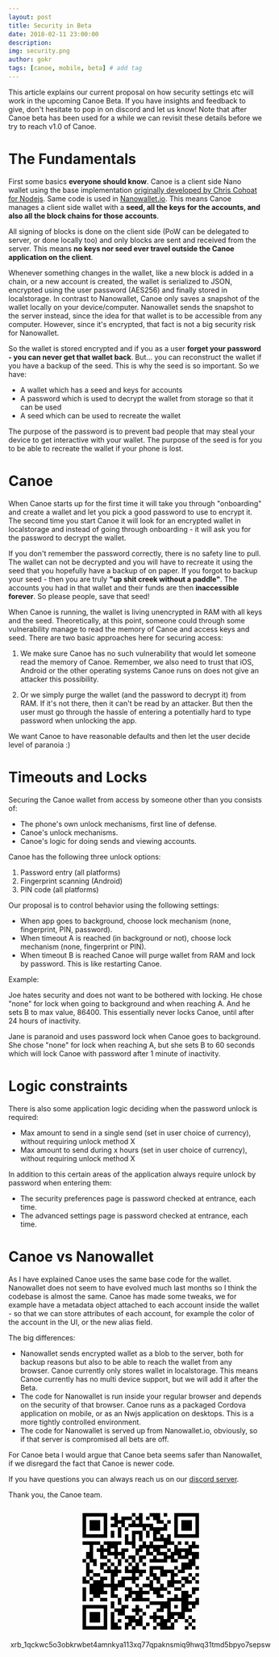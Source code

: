 ```yaml
---
layout: post
title: Security in Beta
date: 2018-02-11 23:00:00
description: 
img: security.png  
author: gokr
tags: [canoe, mobile, beta] # add tag
---
```


This article explains our current proposal on how security settings etc will work in the upcoming Canoe Beta. If you have insights and feedback to give, don't hesitate to pop in on discord and let us know! Note that after Canoe beta has been used for a while we can revisit these details before we try to reach v1.0 of Canoe.

<!--more-->

# The Fundamentals

First some basics **everyone should know**. Canoe is a client side Nano wallet using the base implementation [originally developed by Chris Cohoat for Nodejs](https://github.com/chriscohoat/rai-wallet). Same code is used in [Nanowallet.io](https://nanowallet.io). This means Canoe manages a client side wallet with a **seed, all the keys for the accounts, and also all the block chains for those accounts**.

All signing of blocks is done on the client side (PoW can be delegated to server, or done locally too) and only blocks are sent and received from the server. This means **no keys nor seed ever travel outside the Canoe application on the client**.

Whenever something changes in the wallet, like a new block is added in a chain, or a new account is created, the wallet is serialized to JSON, encrypted using the user password (AES256) and finally stored in localstorage. In contrast to Nanowallet, Canoe only saves a snapshot of the wallet locally on your device/computer. Nanowallet sends the snapshot to the server instead, since the idea for that wallet is to be accessible from any computer. However, since it's encrypted, that fact is not a big security risk for Nanowallet.

So the wallet is stored encrypted and if you as a user **forget your password - you can never get that wallet back**. But... you can reconstruct the wallet if you have a backup of the seed. This is why the seed is so important. So we have:

* A wallet which has a seed and keys for accounts
* A password which is used to decrypt the wallet from storage so that it can be used
* A seed which can be used to recreate the wallet

The purpose of the password is to prevent bad people that may steal your device to get interactive with your wallet. The purpose of the seed is for you to be able to recreate the wallet if your phone is lost.

# Canoe
When Canoe starts up for the first time it will take you through "onboarding" and create a wallet and let you pick a good password to use to encrypt it. The second time you start Canoe it will look for an encrypted wallet in localstorage and instead of going through onboarding - it will ask you for the password to decrypt the wallet.

If you don't remember the password correctly, there is no safety line to pull. The wallet can not be decrypted and you will have to recreate it using the seed that you hopefully have a backup of on paper. If you forgot to backup your seed - then you are truly **"up shit creek without a paddle"**. The accounts you had in that wallet and their funds are then **inaccessible forever**. So please people, save that seed!

When Canoe is running, the wallet is living unencrypted in RAM with all keys and the seed. Theoretically, at this point, someone could through some vulnerability manage to read the memory of Canoe and access keys and seed. There are two basic approaches here for securing access:

1. We make sure Canoe has no such vulnerability that would let someone read the memory of Canoe. Remember, we also need to trust that iOS, Android or the other operating systems Canoe runs on does not give an attacker this possibility.

2. Or we simply purge the wallet (and the password to decrypt it) from RAM. If it's not there, then it can't be read by an attacker. But then the user must go through the hassle of entering a potentially hard to type password when unlocking the app.

We want Canoe to have reasonable defaults and then let the user decide level of paranoia :)

# Timeouts and Locks
Securing the Canoe wallet from access by someone other than you consists of:

* The phone's own unlock mechanisms, first line of defense.
* Canoe's unlock mechanisms.
* Canoe's logic for doing sends and viewing accounts.

Canoe has the following three unlock options:
1. Password entry (all platforms)
2. Fingerprint scanning (Android)
3. PIN code (all platforms)

Our proposal is to control behavior using the following settings:

* When app goes to background, choose lock mechanism (none, fingerprint, PIN, password).
* When timeout A is reached (in background or not), choose lock mechanism (none, fingerprint or PIN).
* When timeout B is reached Canoe will purge wallet from RAM and lock by password. This is like restarting Canoe.

Example:

Joe hates security and does not want to be bothered with locking. He chose "none" for lock when going to background and when reaching A. And he sets B to max value, 86400. This essentially never locks Canoe, until after 24 hours of inactivity.

Jane is paranoid and uses password lock when Canoe goes to background. She chose "none" for lock when reaching A, but she sets B to 60 seconds which will lock Canoe with password after 1 minute of inactivity.

# Logic constraints

There is also some application logic deciding when the password unlock is required:

* Max amount to send in a single send (set in user choice of currency), without requiring unlock method X
* Max amount to send during x hours (set in user choice of currency), without requiring unlock method X

In addition to this certain areas of the application always require unlock by password when entering them:

* The security preferences page is password checked at entrance, each time.
* The advanced settings page is password checked at entrance, each time.

# Canoe vs Nanowallet
As I have explained Canoe uses the same base code for the wallet. Nanowallet does not seem to have evolved much last months so I think the codebase is almost the same. Canoe has made some tweaks, we for example have a metadata object attached to each account inside the wallet - so that we can store attributes of each account, for example the color of the account in the UI, or the new alias field.

The big differences:

* Nanowallet sends encrypted wallet as a blob to the server, both for backup reasons but also to be able to reach the wallet from any browser. Canoe currently only stores wallet in localstorage. This means Canoe currently has no multi device support, but we will add it after the Beta.
* The code for Nanowallet is run inside your regular browser and depends on the security of that browser. Canoe runs as a packaged Cordova application on mobile, or as an Nwjs application on desktops. This is a more tightly controlled environment.
* The code for Nanowallet is served up from Nanowallet.io, obviously, so if that server is compromised all bets are off.

For Canoe beta I would argue that Canoe beta seems safer than Nanowallet, if we disregard the fact that Canoe is newer code.


If you have questions you can always reach us on our [discord server](https://discord.gg/ecVcJM3).

Thank you, the Canoe team.

<div style="margin: auto; width: 100%; padding: 10px">
<img src="/assets/img/donate.png" style="display: block;margin-left: auto;margin-right: auto;"/><br>
<div style="display:flex;align-items:center;justify-content:center;">
<bold>xrb_1qckwc5o3obkrwbet4amnkya113xq77qpaknsmiq9hwq31tmd5bpyo7sepsw</bold>
</div>
</div>
